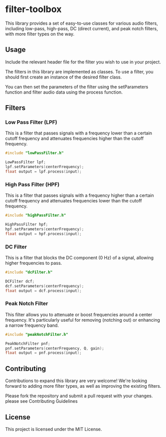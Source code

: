 # filter-toolbox

This library provides a set of easy-to-use classes for various audio filters, including low-pass, high-pass, DC (direct current), and peak notch filters, with more filter types on the way.

## Usage
Include the relevant header file for the filter you wish to use in your project.

The filters in this library are implemented as classes. To use a filter, you should first create an instance of the desired filter class.

You can then set the parameters of the filter using the setParameters function and filter audio data using the process function.

## Filters
### Low Pass Filter (LPF)
This is a filter that passes signals with a frequency lower than a certain cutoff frequency and attenuates frequencies higher than the cutoff frequency.

```c++
#include "lowPassFilter.h"

LowPassFilter lpf;
lpf.setParameters(centerFrequency);
float output = lpf.process(input);

```
### High Pass Filter (HPF)
This is a filter that passes signals with a frequency higher than a certain cutoff frequency and attenuates frequencies lower than the cutoff frequency.


```c++
#include "highPassFilter.h"

HighPassFilter hpf;
hpf.setParameters(centerFrequency);
float output = hpf.process(input);

```
### DC Filter
This is a filter that blocks the DC component (0 Hz) of a signal, allowing higher frequencies to pass.


```c++
#include "dcFilter.h"

DCFilter dcf;
dcf.setParameters(centerFrequency);
float output = dcf.process(input);

```
### Peak Notch Filter
This filter allows you to attenuate or boost frequencies around a center frequency. It's particularly useful for removing (notching out) or enhancing a narrow frequency band.

```c++
#include "peakNotchFilter.h"

PeakNotchFilter pnf;
pnf.setParameters(centerFrequency, Q, gain);
float output = pnf.process(input);

```

## Contributing
Contributions to expand this library are very welcome! We're looking forward to adding more filter types, as well as improving the existing filters.

Please fork the repository and submit a pull request with your changes.
please see  Contributing Guidelines
## License
This project is licensed under the MIT License.


